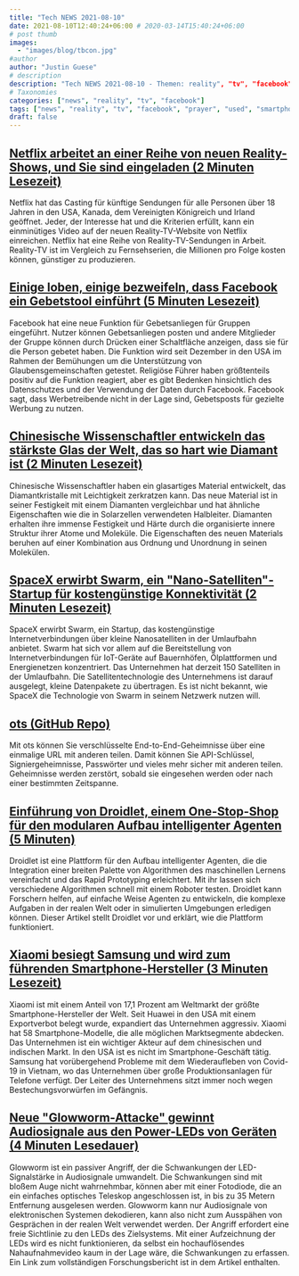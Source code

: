 ```yaml
---
title: "Tech NEWS 2021-08-10"
date: 2021-08-10T12:40:24+06:00 # 2020-03-14T15:40:24+06:00
# post thumb
images:
  - "images/blog/tbcon.jpg"
#author
author: "Justin Guese"
# description
description: "Tech NEWS 2021-08-10 - Themen: reality", "tv", "facebook"
# Taxonomies
categories: ["news", "reality", "tv", "facebook"]
tags: ["news", "reality", "tv", "facebook", "prayer", "used", "smartphone"]
draft: false
---
```


## [Netflix arbeitet an einer Reihe von neuen Reality-Shows, und Sie sind eingeladen (2 Minuten Lesezeit)](https://www.theverge.com/2021/8/9/22617087/netflix-reality-tv-casting-call-the-circle-renewed)

 Netflix hat das Casting für künftige Sendungen für alle Personen über 18 Jahren in den USA, Kanada, dem Vereinigten Königreich und Irland geöffnet. Jeder, der Interesse hat und die Kriterien erfüllt, kann ein einminütiges Video auf der neuen Reality-TV-Website von Netflix einreichen. Netflix hat eine Reihe von Reality-TV-Sendungen in Arbeit. Reality-TV ist im Vergleich zu Fernsehserien, die Millionen pro Folge kosten können, günstiger zu produzieren.

## [Einige loben, einige bezweifeln, dass Facebook ein Gebetstool einführt (5 Minuten Lesezeit)](https://www.nbcnews.com/tech/tech-news/praise-doubts-facebook-rolls-prayer-tool-rcna1628)

 Facebook hat eine neue Funktion für Gebetsanliegen für Gruppen eingeführt. Nutzer können Gebetsanliegen posten und andere Mitglieder der Gruppe können durch Drücken einer Schaltfläche anzeigen, dass sie für die Person gebetet haben. Die Funktion wird seit Dezember in den USA im Rahmen der Bemühungen um die Unterstützung von Glaubensgemeinschaften getestet. Religiöse Führer haben größtenteils positiv auf die Funktion reagiert, aber es gibt Bedenken hinsichtlich des Datenschutzes und der Verwendung der Daten durch Facebook. Facebook sagt, dass Werbetreibende nicht in der Lage sind, Gebetsposts für gezielte Werbung zu nutzen.

## [Chinesische Wissenschaftler entwickeln das stärkste Glas der Welt, das so hart wie Diamant ist (2 Minuten Lesezeit)](https://www.independent.co.uk/news/science/china-strongest-glass-diamond-scientists-b1899243.html)

 Chinesische Wissenschaftler haben ein glasartiges Material entwickelt, das Diamantkristalle mit Leichtigkeit zerkratzen kann. Das neue Material ist in seiner Festigkeit mit einem Diamanten vergleichbar und hat ähnliche Eigenschaften wie die in Solarzellen verwendeten Halbleiter. Diamanten erhalten ihre immense Festigkeit und Härte durch die organisierte innere Struktur ihrer Atome und Moleküle. Die Eigenschaften des neuen Materials beruhen auf einer Kombination aus Ordnung und Unordnung in seinen Molekülen.

## [SpaceX erwirbt Swarm, ein "Nano-Satelliten"-Startup für kostengünstige Konnektivität (2 Minuten Lesezeit)](https://www.pcmag.com/news/spacex-acquires-swarm-a-nano-satellite-startup-for-low-cost-connectivity)

 SpaceX erwirbt Swarm, ein Startup, das kostengünstige Internetverbindungen über kleine Nanosatelliten in der Umlaufbahn anbietet. Swarm hat sich vor allem auf die Bereitstellung von Internetverbindungen für IoT-Geräte auf Bauernhöfen, Ölplattformen und Energienetzen konzentriert. Das Unternehmen hat derzeit 150 Satelliten in der Umlaufbahn. Die Satellitentechnologie des Unternehmens ist darauf ausgelegt, kleine Datenpakete zu übertragen. Es ist nicht bekannt, wie SpaceX die Technologie von Swarm in seinem Netzwerk nutzen will.

## [ots (GitHub Repo)](https://github.com/sniptt-official/ots)

 Mit ots können Sie verschlüsselte End-to-End-Geheimnisse über eine einmalige URL mit anderen teilen. Damit können Sie API-Schlüssel, Signiergeheimnisse, Passwörter und vieles mehr sicher mit anderen teilen. Geheimnisse werden zerstört, sobald sie eingesehen werden oder nach einer bestimmten Zeitspanne.

## [Einführung von Droidlet, einem One-Stop-Shop für den modularen Aufbau intelligenter Agenten (5 Minuten)](https://ai.facebook.com/blog/droidlet-a-one-stop-shop-for-modularly-building-intelligent-agents/)

 Droidlet ist eine Plattform für den Aufbau intelligenter Agenten, die die Integration einer breiten Palette von Algorithmen des maschinellen Lernens vereinfacht und das Rapid Prototyping erleichtert. Mit ihr lassen sich verschiedene Algorithmen schnell mit einem Roboter testen. Droidlet kann Forschern helfen, auf einfache Weise Agenten zu entwickeln, die komplexe Aufgaben in der realen Welt oder in simulierten Umgebungen erledigen können. Dieser Artikel stellt Droidlet vor und erklärt, wie die Plattform funktioniert.

## [Xiaomi besiegt Samsung und wird zum führenden Smartphone-Hersteller (3 Minuten Lesezeit)](https://arstechnica.com/gadgets/2021/08/xiaomi-beats-out-samsung-to-become-1-smartphone-manufacturer/)

 Xiaomi ist mit einem Anteil von 17,1 Prozent am Weltmarkt der größte Smartphone-Hersteller der Welt. Seit Huawei in den USA mit einem Exportverbot belegt wurde, expandiert das Unternehmen aggressiv. Xiaomi hat 58 Smartphone-Modelle, die alle möglichen Marktsegmente abdecken. Das Unternehmen ist ein wichtiger Akteur auf dem chinesischen und indischen Markt. In den USA ist es nicht im Smartphone-Geschäft tätig. Samsung hat vorübergehend Probleme mit dem Wiederaufleben von Covid-19 in Vietnam, wo das Unternehmen über große Produktionsanlagen für Telefone verfügt. Der Leiter des Unternehmens sitzt immer noch wegen Bestechungsvorwürfen im Gefängnis.

## [Neue "Glowworm-Attacke" gewinnt Audiosignale aus den Power-LEDs von Geräten (4 Minuten Lesedauer)](https://arstechnica.com/gadgets/2021/08/new-glowworm-attack-recovers-audio-from-devices-power-leds/)

 Glowworm ist ein passiver Angriff, der die Schwankungen der LED-Signalstärke in Audiosignale umwandelt. Die Schwankungen sind mit bloßem Auge nicht wahrnehmbar, können aber mit einer Fotodiode, die an ein einfaches optisches Teleskop angeschlossen ist, in bis zu 35 Metern Entfernung ausgelesen werden. Glowworm kann nur Audiosignale von elektronischen Systemen dekodieren, kann also nicht zum Ausspähen von Gesprächen in der realen Welt verwendet werden. Der Angriff erfordert eine freie Sichtlinie zu den LEDs des Zielsystems. Mit einer Aufzeichnung der LEDs wird es nicht funktionieren, da selbst ein hochauflösendes Nahaufnahmevideo kaum in der Lage wäre, die Schwankungen zu erfassen. Ein Link zum vollständigen Forschungsbericht ist in dem Artikel enthalten.

